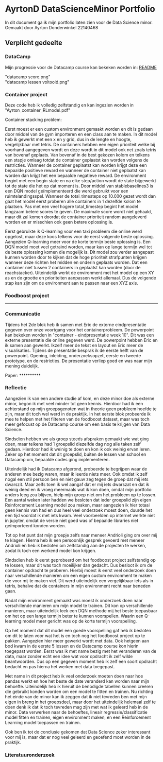 <h1>AyrtonD DataScienceMinor Portfolio</h1>

In dit document ga ik mijn portfolio laten zien voor de Data Science minor.
Gemaakt door Ayrton Donderwinkel 22140468

<h2>Verplicht gedeelte</h2>

<h3>DataCamp</h3>

Mijn progressie voor de Datacamp course kan bekeken worden in:
<a href="https://github.com/username/repo/blob/branch/README.md">README</a>


"datacamp score.png"  
"datacamp lessen voltooid.png"

<h3>Container project</h3>

Deze code heb ik volledig zelfstandig en kan ingezien worden in "Ayrton_container_RLmodel.pdf"

Container stacking problem:

Eerst moest er een custom environment gemaakt worden en dit is gedaan door middel van de gym importeren en een class aan te maken.
In dit model heb ik gewerkt met een x en y grid, dus in de lengte en hoogte, vergelijkbaar met tetris. De containers hebben een eigen prioriteit welke bij voorhand aangegeven wordt en deze wordt in dit model ook net zoals tetris van bovenaf geplaats. Van bovenaf in de best gekozen kolom en telkens een stapje omlaag totdat de container geplaatst kan worden volgens de restricties. 
Wanneer de container geplaatst kan worden krijgt deze een bepaalde positieve reward en wanneer de container niet geplaatst kan worden dan krijgt het een bepaalde negatieve reward.
De environment begint met een begin state en na elke step/action wordt de state bijgewerkt tot de state die het op dat moment is.
Door middel van stablebaselines3 is een DQN model geïmplementeerd die werd gebruikt voor een ruimtelandingsspel.
Wanneer de total_timesteps op 10.000 gezet wordt dan gaat het model eerst proberen alle containers in 1 dezelfde kolom te plaatsen. Pas met een veel hogere total_timestep begint het model langzaam betere scores te geven. De maximale score wordt niet gehaald, maar dit zal komen doordat de container prioriteit random aangeleverd worden en er misschien ook geen betere oplossing is.

Eerst gebruikte ik Q-learning voor een taxi probleem die online werd opgelost, maar deze koos telkens voor de eerst volgende beste oplossing. Aangezien Q-learning meer voor de korte termijn beste oplossing is. Een DQN model moet veel getraind worden, maar kan op lange termijn wel tot de beste oplossing komen die mogelijk is.
Dit model zou verder aangepast kunnen worden door te kijken dat de hoge prioriteit strafpunten krijgen wanneer deze richten het midden en onderin geplaats worden. Dat een container niet tussen 2 containers in geplaatst kan worden (door de reachstacker). 
Uiteindelijk werkt de environment met het model op een XY as en de grootte en prioriteiten aanpassen werkt allemaal. Dus de volgende stap kan zijn om de environment aan te passen naar een XYZ axis.


<h3>Foodboost project</h3>

******

<h3>Communicatie</h3>

Tijdens het 2de blok heb ik samen met Eric de externe eindpresentatie gegeven over onze voortgang voor het containerprobleem.
De powerpoint kan bekeken worden in "container - eindpresentatie week 10".
Dit was een externe presentatie die online gegeven werd. De powerpoint hebben Eric en ik samen aan gewerkt. Ikzelf meer de tekst en layout en Eric meer de visualisaties.
Tijdens de presentatie besprak ik de eerste helft van de powerpoint. Opening, inleiding, onderzoeksopzet, eerste en tweede prototype, en de restricties.
De presentatie verliep goed en was naar mijn mening duidelijk.

Paper: **********


<h3>Reflectie</h3>

Aangezien ik van een andere studie af kom, en deze minor doe als externe minor, begon ik met veel minder tot geen kennis. Hierdoor had ik een achterstand op mijn groepsgenoten wat in theorie geen probleem hoefde te zijn, maar dit toch wel werd in de praktijk. In het eerste blok probeerde ik mee te helpen met het filteren van de foodboost dataset, maar was toch meer gefocust op de Datacamp course om een basis te krijgen van Data Science.

Sindsdien hebben we als groep steeds afspraken gemaakt wie wat ging doen, maar telkens had 1 groepslid diezelfde dag nog alle taken zelf gedaan. Hierdoor had ik weinig te doen en kon ik ook weinig ervan leren. Zeker op het moment dat dit groepslid, buiten de lessen van school en Datacamp om, bepaalde codes ging implementeren.

Uiteindelijk had ik Datacamp afgerond, probeerde te begrijpen waar de anderen mee bezig waren, maar ik leerde niets meer. Ook omdat ik zelf nogal een stil persoon ben en niet gauw zeg tegen de groep dat mij iets dwarszit. Maar zelfs toen ik wel aangaf dat er mij iets dwarszat en dat ik weinig deed en ik vroeg meermaals wat ik kon doen, omdat mijn portfolio anders leeg zou blijven, hielp mijn groep niet om het probleem op te lossen. Een aantal weken later hadden we besloten dat ieder groepslid zijn eigen Reinforcement Learning model zou maken, maar aangezien ik hier totaal geen kennis van had en dus heel veel onderzoek moest doen, duurde het een tijd voordat ik met iets kwam. Veel voorbeelden op internet werkte niet in jupyter, omdat de versie niet goed was of bepaalde libraries niet geïmporteerd konden worden.

Tot op het punt dat mijn groepje zelfs naar meneer Andrioli ging om over mij te klagen. Hierna heb ik een persoonlijk gesprek gevoerd met meneer Andrioli en heb ik besloten om zelfstandig aan de projecten te werken, zodat ik toch een werkend model kon krijgen.

Sindsdien heb ik eerst geprobeerd om het foodboost project zelfstandig op te lossen, maar dit was toch moeilijker dan gedacht. Dus besloot ik om de container opdracht te proberen. Hierbij moest ik eerst veel onderzoek doen naar verschillende manieren om een eigen custom environment te maken die voor mij te maken viel. Dit werd uiteindelijk een vergelijkbaar iets als in tetris, behalve dat de containers in mijn environment recht naar beneden gaan.

Nadat mijn environment gemaakt was moest ik onderzoek doen naar verschillende manieren om mijn model te trainen. Dit kon op verschillende manieren, maar uiteindelijk leek een DQN methode mij het beste toepasbaar om het op een lange termijn beter te kunnen voorspellen. Waarin een Q-learning model meer gericht was op de korte termijn voorspelling.

Op het moment dat dit model een goede voorspelling gaf heb ik besloten om dit te laten voor wat het is en toch nog het foodboost project op te pakken. Aangezien hier meer gewerkt wordt met data. Ook hetgeen aan bod kwam in de eerste 5 lessen en de Datacamp course kon hierin toegepast worden. Eerst was ik met name bezig met het veranderen van de data, maar zonder echt een idee wat voor opdracht ik zelf wilde beantwoorden. Dus op een gegeven moment heb ik zelf een soort opdracht bedacht en pas hierna het werken met data toegepast.

Met name in dit project heb ik veel onderzoek moeten doen naar hoe pandas werkt en hoe het beste de date veranderd kan worden naar mijn behoefte. Uiteindelijk heb ik hieruit de benodigde tabellen kunnen creëren die gebruikt konden worden om een model te fitten en trainen.
Nu richting het einde van de minor kan ik zeggen dat ik niet tevreden ben met mijn eigen in breng in het groepsdeel, maar door het uiteindelijk helemaal zelf te doen denk ik dat ik toch tevreden mag zijn met wat ik geleerd heb in de minor.
Data verwerken naar de behoeftes, lineair regressie/classificatie model fitten en trainen, eigen environment maken, en een Reinforcement Learning model toepassen en trainen.

Ook ben ik tot de conclusie gekomen dat Data Science zeker interessant voor mij is, maar dat er nog veel geleerd en geoefend moet worden in de praktijk.


<h3>Literatuuronderzoek</h3>
